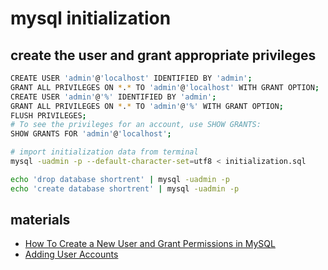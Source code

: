 # mysql initialization


## create the user and grant appropriate privileges
```bash
CREATE USER 'admin'@'localhost' IDENTIFIED BY 'admin';
GRANT ALL PRIVILEGES ON *.* TO 'admin'@'localhost' WITH GRANT OPTION;
CREATE USER 'admin'@'%' IDENTIFIED BY 'admin';
GRANT ALL PRIVILEGES ON *.* TO 'admin'@'%' WITH GRANT OPTION;
FLUSH PRIVILEGES;
# To see the privileges for an account, use SHOW GRANTS:
SHOW GRANTS FOR 'admin'@'localhost';

# import initialization data from terminal
mysql -uadmin -p --default-character-set=utf8 < initialization.sql

echo 'drop database shortrent' | mysql -uadmin -p
echo 'create database shortrent' | mysql -uadmin -p

```

## materials
- [How To Create a New User and Grant Permissions in MySQL](https://www.digitalocean.com/community/tutorials/how-to-create-a-new-user-and-grant-permissions-in-mysql)
- [Adding User Accounts](http://dev.mysql.com/doc/refman/5.7/en/adding-users.html)